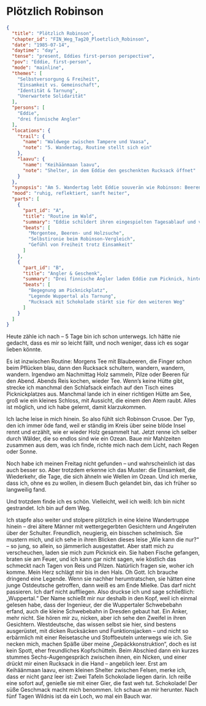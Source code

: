 # Plötzlich Robinson

```json
{
  "title": "Plötzlich Robinson",
  "chapter_id": "FIN_Weg_Tag20_Ploetzlich_Robinson",
  "date": "1985-07-14",
  "daytime": "day",
  "tense": "present, Eddies first-person perspective",
  "pov": "Eddie, first-person",
  "mode": "mainline",
  "themes": [
    "Selbstversorgung & Freiheit",
    "Einsamkeit vs. Gemeinschaft",
    "Identität & Tarnung",
    "Unerwartete Solidarität"
  ],
  "persons": [
    "Eddie",
    "drei finnische Angler"
  ],
  "locations": {
    "trail": {
      "name": "Waldwege zwischen Tampere und Vaasa",
      "note": "5. Wandertag, Routine stellt sich ein"
    },
    "laavu": {
      "name": "Keihäänmaan laavu",
      "note": "Shelter, in dem Eddie den geschenkten Rucksack öffnet"
    }
  },
  "synopsis": "Am 5. Wandertag lebt Eddie souverän wie Robinson: Beeren, Pilze, Tee, Wald. Eine Anglertruppe lädt sie zum Fisch ein, wundert sich über ihre Legende – und schenkt ihr einen Rucksack samt Schokolade. Eddie begreift, dass sie trotz Tarnung Verbündete findet.",
  "mood": "ruhig, reflektiert, sanft heiter",
  "parts": [
    {
      "part_id": "A",
      "title": "Routine im Wald",
      "summary": "Eddie schildert ihren eingespielten Tagesablauf und vergleicht sich mit Robinson Crusoe.",
      "beats": [
        "Morgentee, Beeren- und Holzsuche",
        "Selbstironie beim Robinson-Vergleich",
        "Gefühl von Freiheit trotz Einsamkeit"
      ]
    },
    {
      "part_id": "B",
      "title": "Angler & Geschenk",
      "summary": "Drei finnische Angler laden Eddie zum Picknick, hinterfragen ihre Legende und schenken ihr einen Rucksack mit Schokolade.",
      "beats": [
        "Begegnung am Picknickplatz",
        "Legende Wuppertal als Tarnung",
        "Rucksack mit Schokolade stärkt sie für den weiteren Weg"
      ]
    }
  ]
}
```

Heute zähle ich nach – 5 Tage bin ich schon unterwegs. Ich hätte nie gedacht,
dass es mir so leicht fällt, und noch weniger, dass ich es sogar lieben könnte.

Es ist inzwischen Routine: Morgens Tee mit Blaubeeren, die Finger schon beim
Pflücken blau, dann den Rucksack schultern, wandern, wandern, wandern. Irgendwo
am Nachmittag Holz sammeln, Pilze oder Beeren für den Abend. Abends Reis kochen,
wieder Tee. Wenn’s keine Hütte gibt, strecke ich manchmal den Schlafsack einfach
auf den Tisch eines Picknickplatzes aus. Manchmal lande ich in einer richtigen
Hütte am See, groß wie ein kleines Schloss, mit Aussicht, die einem den Atem
raubt. Alles ist möglich, und ich habe gelernt, damit klarzukommen.

Ich lache leise in mich hinein. So also fühlt sich Robinson Crusoe. Der Typ, den
ich immer öde fand, weil er ständig im Kreis über seine blöde Insel rennt und
erzählt, wie er wieder Holz gesammelt hat. Jetzt renne ich selber durch Wälder,
die so endlos sind wie ein Ozean. Baue mir Mahlzeiten zusammen aus dem, was ich
finde, richte mich nach dem Licht, nach Regen oder Sonne.

Noch habe ich meinen Freitag nicht gefunden – und wahrscheinlich ist das auch
besser so. Aber trotzdem erkenne ich das Muster: die Einsamkeit, die Wiederkehr,
die Tage, die sich ähneln wie Wellen im Ozean. Und ich merke, dass ich, ohne es
zu wollen, in diesem Buch gelandet bin, das ich früher so langweilig fand.

Und trotzdem finde ich es schön. Vielleicht, weil ich weiß: Ich bin nicht
gestrandet. Ich bin auf dem Weg.

Ich stapfe also weiter und stolpere plötzlich in eine kleine Wandertruppe hinein
– drei ältere Männer mit wettergegerbten Gesichtern und Angelruten über der
Schulter. Freundlich, neugierig, ein bisschen schelmisch. Sie mustern mich, und
ich sehe in ihren Blicken dieses leise „Wie kann die nur?“ – so jung, so allein,
so jämmerlich ausgestattet. Aber statt mich zu verscheuchen, laden sie mich zum
Picknick ein. Sie haben Fische gefangen, braten sie am Feuer, und ich kann gar
nicht sagen, wie köstlich das schmeckt nach Tagen von Reis und Pilzen. Natürlich
fragen sie, woher ich komme. Mein Herz schlägt mir bis in den Hals. Oh Gott. Ich
brauche dringend eine Legende. Wenn sie nachher herumtratschen, sie hätten eine
junge Ostdeutsche getroffen, dann weiß es am Ende Mielke. Das darf nicht
passieren. Ich darf nicht auffliegen. Also druckse ich und sage schließlich:
„Wuppertal.“ Der Name schießt mir nur deshalb in den Kopf, weil ich einmal
gelesen habe, dass der Ingenieur, der die Wuppertaler Schwebebahn erfand, auch
die kleine Schwebebahn in Dresden gebaut hat. Ein Anker, mehr nicht. Sie hören
mir zu, nicken, aber ich sehe den Zweifel in ihren Gesichtern. Westdeutsche, das
wissen selbst sie hier, sind bestens ausgerüstet, mit dicken Rucksäcken und
Funktionsjacken – und nicht so erbärmlich mit einer Reisetasche und Stoffbeuteln
unterwegs wie ich. Sie necken mich, machen Späße über meine
„Gepäckkonstruktion“, doch es ist kein Spott, eher freundliches Kopfschütteln.
Beim Abschied dann ein kurzes stummes Sechs-Augengespräch zwischen ihnen, ein
Nicken, und einer drückt mir einen Rucksack in die Hand – angeblich leer. Erst
am Keihäänmaan laavu, einem kleinen Shelter zwischen Felsen, merke ich, dass er
nicht ganz leer ist: Zwei Tafeln Schokolade liegen darin. Ich reiße eine sofort
auf, genieße sie mit einer Gier, die fast weh tut. Schokolade! Der süße
Geschmack macht mich benommen. Ich schaue an mir herunter. Nach fünf Tagen
Wildnis ist da ein Loch, wo mal ein Bauch war.
